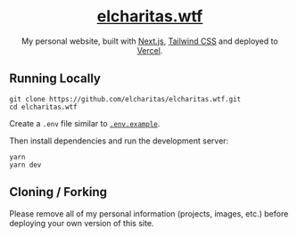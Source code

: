 <div align="center">
    <a href="https://elcharitas.wtf"><h1 align="center">elcharitas.wtf</h1></a>
    
My personal website, built with [Next.js](https://nextjs.org/), [Tailwind CSS](https://tailwindcss.com/) and deployed to [Vercel](https://vercel.com/).

</div>

## Running Locally

```sh-session
git clone https://github.com/elcharitas/elcharitas.wtf.git
cd elcharitas.wtf
```

Create a `.env` file similar to [`.env.example`](https://github.com/elcharitas/elcharitas.wtf/blob/main/.env.example).

Then install dependencies and run the development server:

```sh-session
yarn
yarn dev
```

## Cloning / Forking

Please remove all of my personal information (projects, images, etc.) before deploying your own version of this site.
